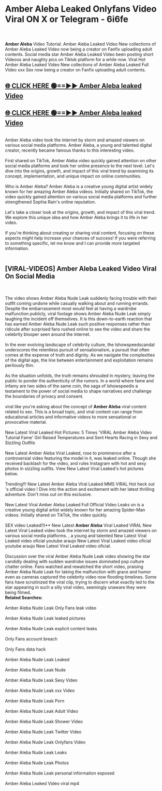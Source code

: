 <h1> Amber Aleba Leaked Onlyfans Video Viral ON X or Telegram - 6i6fe </h1>

# 
<br>
<strong>Amber Aleba</strong> Video Tutorial. Amber Aleba Leaked Video New collections of  Amber Aleba Leaked Video now being a creator on Fanfix uploading adult contents. Social media star Amber Aleba Leaked Video been posting short Videoos and naughty pics on Tiktok platform for a while now. Viral Hot Amber Aleba Leaked Video New collections of Amber Aleba Leaked Full Video xxx Sex now being a creator on Fanfix uploading adult contents.
<br>

## [🌐 CLICK HERE 🟢==►► Amber Aleba leaked Video ](https://onlyclips.site?title=Amber_Aleba&ref=git)


## [🌐 CLICK HERE 🟢==►► Amber Aleba leaked Video ](https://onlyclips.site?title=Amber_Aleba&ref=git)

<br>
Amber Aleba video took the internet by storm and amazed viewers on various social media platforms. Amber Aleba, a young and talented digital creator, recently became famous thanks to this interesting video.
<br><br>
First shared on TikTok, Amber Aleba video quickly gained attention on other social media platforms and took her online presence to the next level. Let's dive into the origins, growth, and impact of this viral trend by examining its concept, implementation, and unique impact on online communities.
<br><br>
Who is Amber Aleba? Amber Aleba is a creative young digital artist widely known for her amazing Amber Aleba videos. Initially shared on TikTok, the video quickly gained attention on various social media platforms and further strengthened Sophia Rain's online reputation.
<br><br>
Let's take a closer look at the origins, growth, and impact of this viral trend. We explore this unique idea and how Amber Aleba brings it to life in her video.
<br><br>
If you're thinking about creating or sharing viral content, focusing on these aspects might help increase your chances of success! If you were referring to something specific, let me know and I can provide more targeted information.
<br><br>
<h2>[VIRAL-VIDEOS] Amber Aleba Leaked Video Viral On Social Media</h2>
<br><br>
The video shows Amber Aleba Nude Leak suddenly facing trouble with their outfit coming undone while casually walking about and running errands. Despite the embarrassment most would feel at having a wardrobe malfunction publicly, viral footage shows Amber Aleba Nude Leak simply laughing the incident off themselves. It is this down-to-earth reaction that has earned Amber Aleba Nude Leak such positive responses rather than ridicule after surprised fans rushed online to see the video and share the celebrity blooper seen around the internet.
<br><br>
In the ever evolving landscape of celebrity culture, the Ishowspeedscandal underscores the relentless pursuit of sensationalism, a pursuit that often comes at the expense of truth and dignity. As we navigate the complexities of the digital age, the line between entertainment and exploitation remains perilously thin.
<br><br>
As the situation unfolds, the truth remains shrouded in mystery, leaving the public to ponder the authenticity of the rumors. In a world where fame and infamy are two sides of the same coin, the saga of Ishowspeedis a testament to the power of social media to shape narratives and challenge the boundaries of privacy and consent.
<br><br>
viral like you're asking about the concept of <strong>Amber Aleba</strong> viral content related to sex. This is a broad topic, and viral content can range from educational articles and informative videos to more sensational or provocative material.
<br><br>
New Latest Viral Leaked Hot Pictures: 5 Times 'VIRAL Amber Aleba Video Tutorial Fame' Girl Raised Temperatures and Sent Hearts Racing in Sexy and Sizzling Outfits
<br><br>
New Latest Amber Aleba Viral Leaked, rose to prominence after a controversial video featuring the model in it, was leaked online. Though she received backlash for the video, and rules Instagram with hot and sexy photos in sizzling outfits. View New Latest Viral Leaked's hot pictures below.
<br><br>
Trending!!! New Latest Amber Aleba Viral Leaked MMS VIRAL Hot heck out 's official video ! Dive into the action and excitement with her latest thrilling adventure. Don't miss out on this exclusive.
<br><br>
New Latest Viral Amber Aleba Leaked Full Official Video Leaks on  is a creative young digital artist widely known for her amazing Spider-Man videos. Initially shared on TikTok, the video quickly.
<br><br>
SEX video Leaked!!)** New Latest <strong>Amber Aleba</strong> Viral Leaked VIRAL New Latest Viral Leaked video took the internet by storm and amazed viewers on various social media platforms. , a young and talented New Latest Viral Leaked video oficial youtube araujo New Latest Viral Leaked video oficial youtube araujo New Latest Viral Leaked video oficial.
<br><br>
Discussion over the viral Amber Aleba Nude Leak video showing the star candidly dealing with sudden wardrobe issues dominated pop culture chatter online. Fans watched and rewatched the short video, praising Amber Aleba Nude Leak for taking the malfunction with grace and humor even as cameras captured the celebrity video now flooding timelines. Some fans have scrutinized the viral clip, trying to discern what exactly led to the star appearing in such a silly viral video, seemingly unaware they were being filmed.
<br>
<strong>Related Searches:</strong>
<br><br>
Amber Aleba Nude Leak Only Fans leak video
<br><br>
Amber Aleba Nude Leak leaked pictures
<br><br>
Amber Aleba Nude Leak explicit content leaks
<br><br>
Only Fans account breach
<br><br>
Only Fans data hack
<br><br>
Amber Aleba Nude Leak Leaked
<br><br>
Amber Aleba Nude Leak Nude
<br><br>
Amber Aleba Nude Leak Sexy Video
<br><br>
Amber Aleba Nude Leak xxx Video
<br><br>
Amber Aleba Nude Leak Porn
<br><br>
Amber Aleba Nude Leak Adult Video
<br><br>
Amber Aleba Nude Leak Shower Video
<br><br>
Amber Aleba Nude Leak Twitter Video
<br><br>
Amber Aleba Nude Leak Onlyfans Video
<br><br>
Amber Aleba Nude Leak Leaks
<br><br>
Amber Aleba Nude Leak Photos
<br><br>
Amber Aleba Nude Leak personal information exposed
<br><br>
Amber Aleba Leaked Video viral mp4